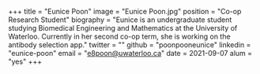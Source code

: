 +++
title = "Eunice Poon"
image = "Eunice Poon.jpg"
position = "Co-op Research Student"
biography = "Eunice is an undergraduate student studying Biomedical Engineering and Mathematics at the University of Waterloo. Currently in her second co-op term, she is working on the antibody selection app."
twitter = ""
github = "poonpooneunice"
linkedin = "eunice-poon"
email = "e8poon@uwaterloo.ca"
date = 2021-09-07
alum = "yes"
+++